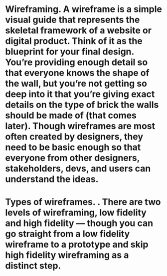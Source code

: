 # Wireframing. A wireframe is a simple visual guide that represents the skeletal framework of a website or digital product. Think of it as the blueprint for your final design. You’re providing enough detail so that everyone knows the shape of the wall, but you’re not getting so deep into it that you’re giving exact details on the type of brick the walls should be made of (that comes later). Though wireframes are most often created by designers, they need to be basic enough so that everyone from other designers, stakeholders, devs, and users can understand the ideas.

# Types of wireframes. . There are two levels of wireframing, low fidelity and high fidelity — though you can go straight from a low fidelity wireframe to a prototype and skip high fidelity wireframing as a distinct step.
